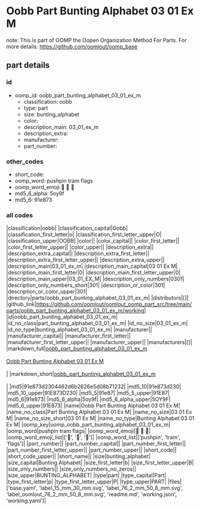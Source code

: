 # Oobb Part Bunting Alphabet 03 01 Ex M  

note: This is part of OOMP the Oopen Organization Method For Parts. For more details: https://github.com/oomlout/oomp_base

##  part details





### id
* oomp_id: oobb_part_bunting_alphabet_03_01_ex_m
  * classification: oobb
  * type: part
  * size: bunting_alphabet
  * color: 
  * description_main: 03_01_ex_m
  * description_extra: 
  * manufacturer: 
  * part_number: 

### other_codes
* short_code: 
* oomp_word: pushpin tram flags
* oomp_word_emoji :pushpin: :tram: :flags:
* md5_6_alpha: 5oy9f
* md5_6: 91e873

### all codes 
|classification|oobb|
|classification_capital|Oobb|
|classification_first_letter|o|
|classification_first_letter_upper|O|
|classification_upper|OOBB|
|color||
|color_capital||
|color_first_letter||
|color_first_letter_upper||
|color_upper||
|description_extra||
|description_extra_capital||
|description_extra_first_letter||
|description_extra_first_letter_upper||
|description_extra_upper||
|description_main|03_01_ex_m|
|description_main_capital|03 01 Ex M|
|description_main_first_letter|0|
|description_main_first_letter_upper|0|
|description_main_upper|03_01_EX_M|
|description_only_numbers|0301|
|description_only_numbers_short|301|
|description_or_color|301|
|description_or_color_upper|301|
|directory|parts/oobb_part_bunting_alphabet_03_01_ex_m|
|distributors|[]|
|github_link|https://github.com/oomlout/oomlout_oomp_part_src/tree/main/parts/oobb_part_bunting_alphabet_03_01_ex_m/working|
|id|oobb_part_bunting_alphabet_03_01_ex_m|
|id_no_class|part_bunting_alphabet_03_01_ex_m|
|id_no_size|03_01_ex_m|
|id_no_type|bunting_alphabet_03_01_ex_m|
|manufacturer||
|manufacturer_capital||
|manufacturer_first_letter||
|manufacturer_first_letter_upper||
|manufacturer_upper||
|manufacturers|[]|
|markdown_full|[oobb_part_bunting_alphabet_03_01_ex_m](https://github.com/oomlout/oomlout_oomp_part_src/tree/main/parts/oobb_part_bunting_alphabet_03_01_ex_m/working)<br>[](https://github.com/oomlout/oomlout_oomp_part_src/tree/main/parts/oobb_part_bunting_alphabet_03_01_ex_m/working)<br>[Oobb Part Bunting Alphabet 03 01 Ex M](https://github.com/oomlout/oomlout_oomp_part_src/tree/main/parts/oobb_part_bunting_alphabet_03_01_ex_m/working)<br><br>|
|markdown_short|[oobb_part_bunting_alphabet_03_01_ex_m](https://github.com/oomlout/oomlout_oomp_part_src/tree/main/parts/oobb_part_bunting_alphabet_03_01_ex_m/working)<br><br>|
|md5|91e873d2304462d6b2626e5d08b71232|
|md5_10|91e873d230|
|md5_10_upper|91E873D230|
|md5_5|91e87|
|md5_5_upper|91E87|
|md5_6|91e873|
|md5_6_alpha|5oy9f|
|md5_6_alpha_upper|5OY9F|
|md5_6_upper|91E873|
|name|Oobb Part Bunting Alphabet 03 01 Ex M|
|name_no_class|Part Bunting Alphabet 03 01 Ex M|
|name_no_size|03 01 Ex M|
|name_no_size_short|03 01 Ex M|
|name_no_type|Bunting Alphabet 03 01 Ex M|
|oomp_key|oomp_oobb_part_bunting_alphabet_03_01_ex_m|
|oomp_word|pushpin tram flags|
|oomp_word_emoji|:pushpin: :tram: :flags:|
|oomp_word_emoji_list|[':pushpin:', ':tram:', ':flags:']|
|oomp_word_list|['pushpin', 'tram', 'flags']|
|part_number||
|part_number_capital||
|part_number_first_letter||
|part_number_first_letter_upper||
|part_number_upper||
|short_code||
|short_code_upper||
|short_name||
|size|bunting_alphabet|
|size_capital|Bunting Alphabet|
|size_first_letter|b|
|size_first_letter_upper|B|
|size_only_numbers||
|size_only_numbers_no_zeros||
|size_upper|BUNTING_ALPHABET|
|type|part|
|type_capital|Part|
|type_first_letter|p|
|type_first_letter_upper|P|
|type_upper|PART|
|files|['base.yaml', 'label_15_mm_30_mm.svg', 'label_76_2_mm_50_8_mm.svg', 'label_oomlout_76_2_mm_50_8_mm.svg', 'readme.md', 'working.json', 'working.yaml']|
